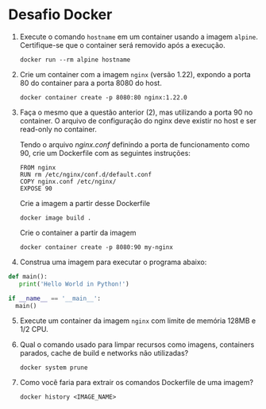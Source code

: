 # Desafio Docker

1. Execute o comando `hostname` em um container usando a imagem `alpine`. Certifique-se que o container será removido após a execução.

   ```
   docker run --rm alpine hostname
   ```

2. Crie um container com a imagem `nginx` (versão 1.22), expondo a porta 80 do container para a porta 8080 do host.

   ```
   docker container create -p 8080:80 nginx:1.22.0
   ```

3. Faça o mesmo que a questão anterior (2), mas utilizando a porta 90 no container. O arquivo de configuração do nginx deve existir no host e ser read-only no container.
   
   Tendo o arquivo *nginx.conf* definindo a porta de funcionamento como 90, crie um Dockerfile com as seguintes instruções:
  
   ```
   FROM nginx
   RUN rm /etc/nginx/conf.d/default.conf
   COPY nginx.conf /etc/nginx/
   EXPOSE 90
   ```
   
   Crie a imagem a partir desse Dockerfile
  
   ```
   docker image build .
   ```
  
   Crie o container a partir da imagem
  
   ```
   docker container create -p 8080:90 my-nginx
   ```

4. Construa uma imagem para executar o programa abaixo:

```python
def main():
   print('Hello World in Python!')

if __name__ == '__main__':
  main()
```

5. Execute um container da imagem `nginx` com limite de memória 128MB e 1/2 CPU.

6. Qual o comando usado para limpar recursos como imagens, containers parados, cache de build e networks não utilizadas?

   ```
   docker system prune
   ```

7. Como você faria para extrair os comandos Dockerfile de uma imagem?
   
   ```
   docker history <IMAGE_NAME>
   ```
